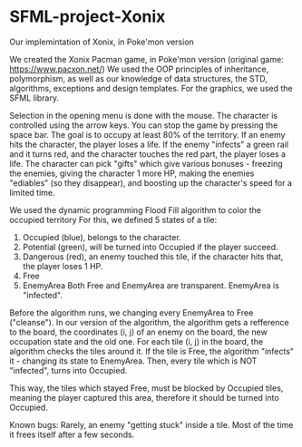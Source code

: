# SFML-project-Xonix
Our implemintation of Xonix, in Poke'mon version

We created the Xonix Pacman game, in Poke'mon version (original game: https://www.pacxon.net/)
We used the OOP principles of inheritance, polymorphism, as well as our knowledge of data structures, the STD, algorithms, exceptions and design templates.
For the graphics, we used the SFML library. 

Selection in the opening menu is done with the mouse. The character is controlled using the arrow keys. 
You can stop the game by pressing the space bar. 
The goal is to occupy at least 80% of the territory. 
If an enemy hits the character, the player loses a life. 
If the enemy "infects" a green rail and it turns red, and the character touches the red part, the player loses a life.
The character can pick "gifts" which give various bonuses - freezing the enemies, giving the character 1 more HP, making the enemies "ediables" (so they disappear), and boosting up the character's speed for a limited time.


We used the dynamic programming Flood Fill algorithm to color the occupied territory
For this, we defined 5 states of a tile:
1) Occupied (blue), belongs to the character.
2) Potential (green), will be turned into Occupied if the player succeed. 
3) Dangerous (red), an enemy touched this tile, if the character hits that, the player loses 1 HP.
4) Free
5) EnemyArea
Both Free and EnemyArea are transparent. EnemyArea is "infected".

Before the algorithm runs, we changing every EnemyArea to Free ("cleanse").
In our version of the algorithm, the algorithm gets a refference to the board, the coordinates (i, j) of an enemy on the board, the new occupation state and the old one.
For each tile (i, j) in the board, the algorithm checks the tiles around it. 
If the tile is Free, the algorithm "infects" it - changing its state to EnemyArea.
Then, every tile which is NOT "infected", turns into Occupied.

This way, the tiles which stayed Free, must be blocked by Occupied tiles, meaning the player captured this area, therefore it should be turned into Occupied.


Known bugs:
Rarely, an enemy "getting stuck" inside a tile. Most of the time it frees itself after a few seconds.
